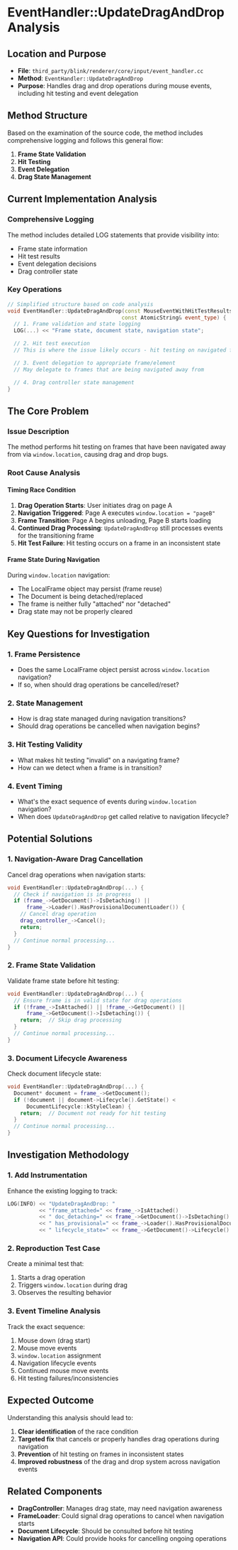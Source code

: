 # EventHandler::UpdateDragAndDrop Analysis

## Location and Purpose

- **File**: `third_party/blink/renderer/core/input/event_handler.cc`
- **Method**: `EventHandler::UpdateDragAndDrop`
- **Purpose**: Handles drag and drop operations during mouse events, including hit testing and event delegation

## Method Structure

Based on the examination of the source code, the method includes comprehensive logging and follows this general flow:

1. **Frame State Validation**
2. **Hit Testing**
3. **Event Delegation**
4. **Drag State Management**

## Current Implementation Analysis

### Comprehensive Logging
The method includes detailed LOG statements that provide visibility into:
- Frame state information
- Hit test results
- Event delegation decisions
- Drag controller state

### Key Operations

```cpp
// Simplified structure based on code analysis
void EventHandler::UpdateDragAndDrop(const MouseEventWithHitTestResults& event,
                                    const AtomicString& event_type) {
  // 1. Frame validation and state logging
  LOG(...) << "Frame state, document state, navigation state";

  // 2. Hit test execution
  // This is where the issue likely occurs - hit testing on navigated frames

  // 3. Event delegation to appropriate frame/element
  // May delegate to frames that are being navigated away from

  // 4. Drag controller state management
}
```

## The Core Problem

### Issue Description
The method performs hit testing on frames that have been navigated away from via `window.location`, causing drag and drop bugs.

### Root Cause Analysis

#### Timing Race Condition
1. **Drag Operation Starts**: User initiates drag on page A
2. **Navigation Triggered**: Page A executes `window.location = "pageB"`
3. **Frame Transition**: Page A begins unloading, Page B starts loading
4. **Continued Drag Processing**: `UpdateDragAndDrop` still processes events for the transitioning frame
5. **Hit Test Failure**: Hit testing occurs on a frame in an inconsistent state

#### Frame State During Navigation
During `window.location` navigation:
- The LocalFrame object may persist (frame reuse)
- The Document is being detached/replaced
- The frame is neither fully "attached" nor "detached"
- Drag state may not be properly cleared

## Key Questions for Investigation

### 1. Frame Persistence
- Does the same LocalFrame object persist across `window.location` navigation?
- If so, when should drag operations be cancelled/reset?

### 2. State Management
- How is drag state managed during navigation transitions?
- Should drag operations be cancelled when navigation begins?

### 3. Hit Testing Validity
- What makes hit testing "invalid" on a navigating frame?
- How can we detect when a frame is in transition?

### 4. Event Timing
- What's the exact sequence of events during `window.location` navigation?
- When does `UpdateDragAndDrop` get called relative to navigation lifecycle?

## Potential Solutions

### 1. Navigation-Aware Drag Cancellation
Cancel drag operations when navigation starts:
```cpp
void EventHandler::UpdateDragAndDrop(...) {
  // Check if navigation is in progress
  if (frame_->GetDocument()->IsDetaching() ||
      frame_->Loader().HasProvisionalDocumentLoader()) {
    // Cancel drag operation
    drag_controller_->Cancel();
    return;
  }
  // Continue normal processing...
}
```

### 2. Frame State Validation
Validate frame state before hit testing:
```cpp
void EventHandler::UpdateDragAndDrop(...) {
  // Ensure frame is in valid state for drag operations
  if (!frame_->IsAttached() || !frame_->GetDocument() ||
      frame_->GetDocument()->IsDetaching()) {
    return;  // Skip drag processing
  }
  // Continue normal processing...
}
```

### 3. Document Lifecycle Awareness
Check document lifecycle state:
```cpp
void EventHandler::UpdateDragAndDrop(...) {
  Document* document = frame_->GetDocument();
  if (!document || document->Lifecycle().GetState() <
      DocumentLifecycle::kStyleClean) {
    return;  // Document not ready for hit testing
  }
  // Continue normal processing...
}
```

## Investigation Methodology

### 1. Add Instrumentation
Enhance the existing logging to track:
```cpp
LOG(INFO) << "UpdateDragAndDrop: "
          << "frame_attached=" << frame_->IsAttached()
          << " doc_detaching=" << frame_->GetDocument()->IsDetaching()
          << " has_provisional=" << frame_->Loader().HasProvisionalDocumentLoader()
          << " lifecycle_state=" << frame_->GetDocument()->Lifecycle().GetState();
```

### 2. Reproduction Test Case
Create a minimal test that:
1. Starts a drag operation
2. Triggers `window.location` during drag
3. Observes the resulting behavior

### 3. Event Timeline Analysis
Track the exact sequence:
1. Mouse down (drag start)
2. Mouse move events
3. `window.location` assignment
4. Navigation lifecycle events
5. Continued mouse move events
6. Hit testing failures/inconsistencies

## Expected Outcome

Understanding this analysis should lead to:
1. **Clear identification** of the race condition
2. **Targeted fix** that cancels or properly handles drag operations during navigation
3. **Prevention** of hit testing on frames in inconsistent states
4. **Improved robustness** of the drag and drop system across navigation events

## Related Components

- **DragController**: Manages drag state, may need navigation awareness
- **FrameLoader**: Could signal drag operations to cancel when navigation starts
- **Document Lifecycle**: Should be consulted before hit testing
- **Navigation API**: Could provide hooks for cancelling ongoing operations
